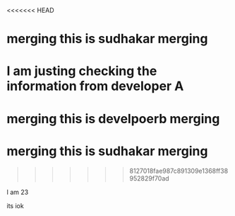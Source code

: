 <<<<<<< HEAD
# merging this is sudhakar merging

I am justing checking the information from developer A
=======

# merging this is develpoerb merging

# merging this is sudhakar merging

>>>>>>> 8127018fae987c891309e1368ff38952829f70ad

I am 23

its iok